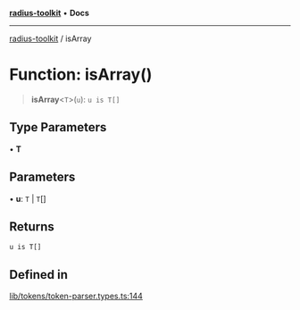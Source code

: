 [**radius-toolkit**](../README.md) • **Docs**

***

[radius-toolkit](../globals.md) / isArray

# Function: isArray()

> **isArray**\<`T`\>(`u`): `u is T[]`

## Type Parameters

• **T**

## Parameters

• **u**: `T` \| `T`[]

## Returns

`u is T[]`

## Defined in

[lib/tokens/token-parser.types.ts:144](https://github.com/rangle/radius-token-tango/blob/0fa25351e79af51a833bcebadbd83e27a9791a4f/packages/radius-toolkit/src/lib/tokens/token-parser.types.ts#L144)
